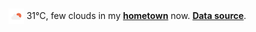 <img src="assets/weather.png?hour=2024-08-26-10" alt="few clouds" width="25" height="25" style="vertical-align:middle;position:relative;top:-1pt;"/> 31&deg;C, few clouds in my [**hometown**](https://en.wikipedia.org/wiki/Shantou) now. [**Data source**](https://openweathermap.org/).